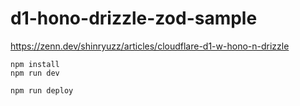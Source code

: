 # d1-hono-drizzle-zod-sample

https://zenn.dev/shinryuzz/articles/cloudflare-d1-w-hono-n-drizzle

```
npm install
npm run dev
```

```
npm run deploy
```
